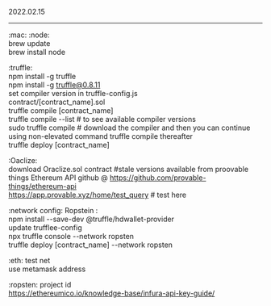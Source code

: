 2022.02.15
-- -- -- --

:mac: :node: </br>
brew update </br>
brew install node </br>

:truffle: </br>
npm install -g truffle </br>
npm install -g truffle@0.8.11 </br>
set compiler version in truffle-config.js </br>
contract/[contract_name].sol </br>
truffle compile [contract_name] </br>
truffle compile --list          # to see available compiler versions </br>
sudo truffle compile    # download the compiler and then you can continue using non-elevated command truffle compile thereafter </br>
truffle deploy [contract_name] </br>


:Oaclize: </br>
download Oraclize.sol contract #stale versions available from proovable things Ethereum API github @ https://github.com/provable-things/ethereum-api </br>
https://app.provable.xyz/home/test_query # test here


:network config: Ropstein : </br>
npm install --save-dev @truffle/hdwallet-provider </br>
update trufflee-config </br>
npx truffle console --network ropsten </br>
truffle deploy [contract_name] --network ropsten

:eth: test net </br>
use metamask address </br>


:ropsten: project id </br>
https://ethereumico.io/knowledge-base/infura-api-key-guide/ </br>